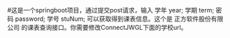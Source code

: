 #这是一个springboot项目，通过提交post请求，输入 
    学年 year;
    学期 term;
    密码 password;
    学号 stuNum;
    可以获取得到课表信息。这个是 正方软件股份有限公司 的课表查询接口。你需要修改ConnectJWGL下面的学校url。
